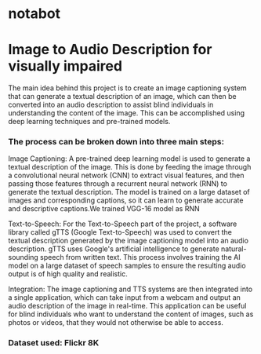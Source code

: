 # notabot
# Image to Audio Description for visually impaired
The main idea behind this project is to create an image captioning system that can generate a textual description of an image, which can then be converted into an audio description to assist blind individuals in understanding the content of the image. This can be accomplished using deep learning techniques and pre-trained models.
### The process can be broken down into three main steps:

Image Captioning: A pre-trained deep learning model is used to generate a textual description of the image. This is done by feeding the image through a convolutional neural network (CNN) to extract visual features, and then passing those features through a recurrent neural network (RNN) to generate the textual description. The model is trained on a large dataset of images and corresponding captions, so it can learn to generate accurate and descriptive captions.We trained VGG-16 model as RNN

Text-to-Speech: For the Text-to-Speech part of the project, a software library called gTTS (Google Text-to-Speech) was used to convert the textual description generated by the image captioning model into an audio description. gTTS uses Google's artificial intelligence to generate natural-sounding speech from written text. This process involves training the AI model on a large dataset of speech samples to ensure the resulting audio output is of high quality and realistic.

Integration: The image captioning and TTS systems are then integrated into a single application, which can take input from a webcam and output an audio description of the image in real-time. This application can be useful for blind individuals who want to understand the content of images, such as photos or videos, that they would not otherwise be able to access.

### Dataset used: Flickr 8K 
